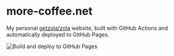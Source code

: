 # more-coffee.net
My personal [getzola/zola](https://github.com/getzola/zola) website, built with GitHub Actions and automatically deployed to GitHub Pages.

![Build and deploy to GitHub
Pages](https://github.com/myrdn/more-coffee/workflows/Build%20and%20deploy%20to%20GitHub%20Pages/badge.svg)
